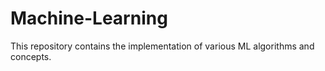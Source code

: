 # Machine-Learning
This repository contains the implementation of various ML algorithms and concepts.
